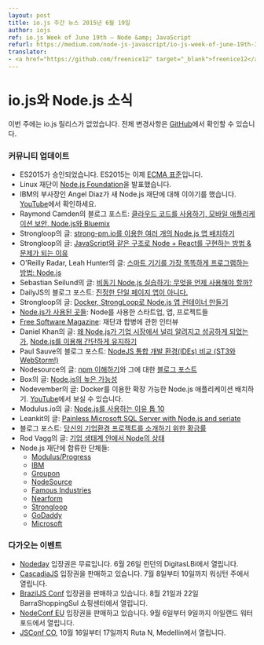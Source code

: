 ```yaml
---
layout: post
title: io.js 주간 뉴스 2015년 6월 19일
author: iojs
ref: io.js Week of June 19th — Node &amp; JavaScript
refurl: https://medium.com/node-js-javascript/io-js-week-of-june-19th-3f18a68dbe21
translator:
- <a href="https://github.com/freenice12" target="_blank">freenice12</a>
---
```


<!--
# io.js and Node.js News
This week we didn't have io.js releases, complete changelog from previous releases can be found [on GitHub](https://github.com/nodejs/io.js/blob/master/CHANGELOG.md).
-->

# io.js와 Node.js 소식

이번 주에는 io.js 릴리스가 없었습니다. 전체 변경사항은 [GitHub](https://github.com/nodejs/io.js/blob/master/CHANGELOG.md)에서 확인할 수 있습니다.

<!--
### Community Updates
* ES2015 is approved, ES2015 is now an [ecma standard](https://esdiscuss.org/topic/ecmascript-2015-is-now-an-ecma-standard).
* Linux foundation announces [Node.js Foundation](http://www.linuxfoundation.org/news-media/announcements/2015/06/nodejs-foundation-advances-community-collaboration-announces-new)
* IBM VP Angel Diaz talks about the new Node.js Foundation. Video on [YouTube](https://www.youtube.com/watch?v=9iuqi8c91mg&feature=youtu.be)
* Blog post by Raymond Camden: [Using Cloud Code, Mobile Application Security, Node.js and Bluemix](http://www.raymondcamden.com/2015/06/09/using-cloud-code-mobile-application-security-node-js-and-bluemix)
* [Deploying Multiple Node.js Apps with strong-pm.io](https://strongloop.com/strongblog/deploying-multiple-node-js-apps-with-strong-pm-io/) article by Strongloop
* [How to Implement Node + React Isomorphic JavaScript & Why it Matters](https://strongloop.com/strongblog/node-js-react-isomorphic-javascript-why-it-matters/) article by Strongloop
* [The smartest way to program smart things: Node.js](http://radar.oreilly.com/2015/06/the-smartest-way-to-program-smart-things-node-js.html) article on O'Reilly Radar by Leah Hunter
* Blog post by Sebastian Seilund: [Node.js async in practice: When to use what?](http://www.sebastianseilund.com/nodejs-async-in-practice)
* [Not Really Single Page Apps](http://dailyjs.com/2015/06/19/not-really-single-page-apps/) blog post on DailyJS
* [Containerizing Node.js Apps with Docker and StrongLoop](https://strongloop.com/strongblog/containerizing-node-js-apps-with-docker-and-strongloop/) article by Strongloop
* [Built in Node.js](http://builtinnode.com/): startups, apps, projects using Node
* Interview in [Free Software Magazine](http://www.freesoftwaremagazine.com/articles/interview_mikeal_rogers_nodejs_fork_ended_giant_unifying_step_forward) about the merge and the foundation
* [Why Node.js is hitting the big time in Enterprise Markets](http://apmblog.dynatrace.com/2015/04/09/node-js-is-hitting-the-big-time-in-enterprise-markets/) and [Keeping things simple with Node.js](http://apmblog.dynatrace.com/2015/06/02/keeping-things-simple-with-node-js/) articles by Daniel Khan
* Blog post by Paul Sauve: [Comparing NodeJS IDEs (now with ST3 and WebStorm!)](https://paulb.gd/comparing-nodejs-ides/)
* [Understanding npm](https://unpm.nodesource.com/) and [blog post](https://medium.com/@nodesource/npm-is-massive-2bdd9417591c) about it by Nodesource.
* [Node.js High Availability](https://www.box.com/blog/node-js-high-availability-at-box/) article by Box
* Deploying a Scalable Node.js Application with Docker by Nodevember. Video on [YouTube](https://www.youtube.com/watch?v=uhNpSWI8MTM)
* [Top 10 Reasons To Use Node.js](http://blog.modulus.io/top-10-reasons-to-use-node) article by Modulus.io
* [Painless Microsoft SQL Server with Node.js and seriate](http://developer.leankit.com/painless-sql-server-with-nodejs-and-seriate/) article by Leankit
* Blog post: [Golden rules for JS introduction to your EE project](http://blog.upwardsmotion.com/golden-rules-for-js-introduction-to-your-ee-project/)
* [The State of Node in the Enterprise](https://medium.com/@nodesource/the-state-of-node-in-the-enterprise-e513fbc0bdc) by Rod Vagg
* Organizations joining the Node.js Foundation:
  * [Modulus/Progress](http://blog.modulus.io/modulus-and-progress-software-join-nodejs-foundation)
  * [IBM](https://developer.ibm.com/bluemix/2015/06/16/node-js-foundation-launched/)
  * [Groupon](https://engineering.groupon.com/2015/node-js/groupon-is-proud-to-be-a-part-of-the-new-node-js-foundation/)
  * [NodeSource](https://nodesource.com/blog/nodesource-to-join-the-nodejs-foundation)
  * [Famous Industries](https://blog.famous.org/famous-industries-joins-the-node-foundation/)
  * [Nearform](http://www.nearform.com/nodecrunch/thanks-everybody-making-node-foundation-happen/)
  * [Strongloop](https://strongloop.com/strongblog/announcing-the-node-js-foundation/)
  * [GoDaddy](https://garage.godaddy.com/godaddy/godaddy-supports-the-new-node-js-foundation/)
  * [Microsoft](http://blogs.microsoft.com/firehose/2015/02/11/microsoft-joins-industry-to-create-node-js-foundation/)
-->

### 커뮤니티 업데이트

* ES2015가 승인되었습니다. ES2015는 이제 [ECMA 표준](https://esdiscuss.org/topic/ecmascript-2015-is-now-an-ecma-standard)입니다.
* Linux 재단이 [Node.js Foundation](http://www.linuxfoundation.org/news-media/announcements/2015/06/nodejs-foundation-advances-community-collaboration-announces-new)을 발표했습니다.
* IBM의 부사장인 Angel Diaz가 새 Node.js 재단에 대해 이야기를 했습니다. [YouTube](https://www.youtube.com/watch?v=9iuqi8c91mg&feature=youtu.be)에서 확인하세요.
* Raymond Camden의 블로그 포스트: [클라우드 코드를 사용하기, 모바일 애플리케이션 보안, Node.js와 Bluemix](http://www.raymondcamden.com/2015/06/09/using-cloud-code-mobile-application-security-node-js-and-bluemix)
* Strongloop의 글: [strong-pm.io를 이용한 여러 개의 Node.js 앱 배치하기](https://strongloop.com/strongblog/deploying-multiple-node-js-apps-with-strong-pm-io/) 
* Strongloop의 글: [JavaScript와 같은 구조로 Node + React를 구현하는 방법 & 문제가 되는 이유](https://strongloop.com/strongblog/node-js-react-isomorphic-javascript-why-it-matters/) 
* O'Reilly Radar, Leah Hunter의 글: [스마트 기기를 가장 똑똑하게 프로그램하는 방법: Node.js](http://radar.oreilly.com/2015/06/the-smartest-way-to-program-smart-things-node-js.html)
* Sebastian Seilund의 글: [비동기 Node.js 실습하기: 무엇을 언제 사용해야 할까?](http://www.sebastianseilund.com/nodejs-async-in-practice)
* DailyJS의 블로그 포스트: [진정한 단일 페이지 앱이 아니다.](http://dailyjs.com/2015/06/19/not-really-single-page-apps/) 
* Strongloop의 글: [Docker, StrongLoop로 Node.js 앱 컨테이너 만들기](https://strongloop.com/strongblog/containerizing-node-js-apps-with-docker-and-strongloop/)
* [Node.js가 사용된 곳들](http://builtinnode.com/): Node를 사용한 스타트업, 앱, 프로젝트들
* [Free Software Magazine](http://www.freesoftwaremagazine.com/articles/interview_mikeal_rogers_nodejs_fork_ended_giant_unifying_step_forward): 재단과 합병에 관한 인터뷰
* Daniel Khan의 글: [왜 Node.js가 기업 시장에서 널리 알려지고 성공하게 되었는가](http://apmblog.dynatrace.com/2015/04/09/node-js-is-hitting-the-big-time-in-enterprise-markets/), [Node.js를 이용해 간단하게 유지하기](http://apmblog.dynatrace.com/2015/06/02/keeping-things-simple-with-node-js/)
* Paul Sauve의 블로그 포스트: [NodeJS 통합 개발 환경(IDEs) 비교 (ST3와 WebStorm!)](https://paulb.gd/comparing-nodejs-ides/)
* Nodesource의 글: [npm 이해하기](https://unpm.nodesource.com/)와 그에 대한 [블로그 포스트](https://medium.com/@nodesource/npm-is-massive-2bdd9417591c)
* Box의 글: [Node.js의 높은 가능성](https://www.box.com/blog/node-js-high-availability-at-box/)
* Nodevember의 글: Docker를 이용한 확장 가능한 Node.js 애플리케이션 배치하기. [YouTube](https://www.youtube.com/watch?v=uhNpSWI8MTM)에서 보실 수 있습니다.
* Modulus.io의 글: [Node.js를 사용하는 이유 톱 10](http://blog.modulus.io/top-10-reasons-to-use-node)
* Leankit의 글: [Painless Microsoft SQL Server with Node.js and seriate](http://developer.leankit.com/painless-sql-server-with-nodejs-and-seriate/)
* 블로그 포스트: [당신의 기업환경 프로젝트를 소개하기 위한 황금률](http://blog.upwardsmotion.com/golden-rules-for-js-introduction-to-your-ee-project/)
* Rod Vagg의 글: [기업 생태계 안에서 Node의 상태](https://medium.com/@nodesource/the-state-of-node-in-the-enterprise-e513fbc0bdc)
* Node.js 재단에 합류한 단체들:
  * [Modulus/Progress](http://blog.modulus.io/modulus-and-progress-software-join-nodejs-foundation)
  * [IBM](https://developer.ibm.com/bluemix/2015/06/16/node-js-foundation-launched/)
  * [Groupon](https://engineering.groupon.com/2015/node-js/groupon-is-proud-to-be-a-part-of-the-new-node-js-foundation/)
  * [NodeSource](https://nodesource.com/blog/nodesource-to-join-the-nodejs-foundation)
  * [Famous Industries](https://blog.famous.org/famous-industries-joins-the-node-foundation/)
  * [Nearform](http://www.nearform.com/nodecrunch/thanks-everybody-making-node-foundation-happen/)
  * [Strongloop](https://strongloop.com/strongblog/announcing-the-node-js-foundation/)
  * [GoDaddy](https://garage.godaddy.com/godaddy/godaddy-supports-the-new-node-js-foundation/)
  * [Microsoft](http://blogs.microsoft.com/firehose/2015/02/11/microsoft-joins-industry-to-create-node-js-foundation/)

<!--
### Upcoming Events
* [Nodeday](http://nodeday.com) tickets are free, June 26th at DigitasLBi, London
* [CascadiaJS](http://2015.cascadiajs.com/) tickets are on sale, July 8th - 10th at Washington State
* [BrazilJS Conf](http://braziljs.com.br/) tickets are on sale, August 21st - 22nd at Shopping Center BarraShoppingSul
* [NodeConf EU](http://nodeconf.eu/) tickets are on sale, September 6th - 9th at Waterford, Ireland
* [JSConf CO](http://www.jsconf.co/), October 16th - 17th at Ruta N, Medellin
-->

### 다가오는 이벤트

* [Nodeday](http://nodeday.com) 입장권은 무료입니다. 6월 26일 런던의 DigitasLBi에서 열립니다.
* [CascadiaJS](http://2015.cascadiajs.com/) 입장권을 판매하고 있습니다. 7월 8일부터 10일까지 워싱턴 주에서 열립니다.
* [BrazilJS Conf]( http://braziljs.com.br/) 입장권을 판매하고 있습니다. 8월 21일과 22일 BarraShoppingSul 쇼핑센터에서 열립니다.
* [NodeConf EU](http://nodeconf.eu/) 입장권을 판매하고 있습니다. 9월 6일부터 9일까지 아일랜드 워터포드에서 열립니다.
* [JSConf CO](http://www.jsconf.co/), 10월 16일부터 17일까지 Ruta N, Medellin에서 열립니다.
